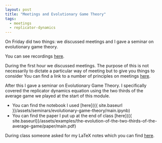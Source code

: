 ```yaml
---
layout: post
title: "Meetings and Evolutionary Game Theory"
tags:
  - meetings
  - replicator-dynamics
---
```


On Friday did two things: we discussed meetings and I gave a seminar on
evolutionary game theory.

You can see recordings [here](https://cardiff.cloud.panopto.eu/Panopto/Pages/Viewer.aspx?id=69f84840-adc0-47b4-899d-b2860118b97c).

During the first hour we discussed meetings. The purpose of this is not necessarily to dictate a particular way of meeting but to give you things to consider
You can find a link to a number of principles
on meetings [here]({{site.baseurl}}/topics/meetings.html).

After this I gave a seminar on Evolutionary Game Theory. I specifically covered
the replicator dynamics equation using the two thirds of the average game we
played at the start of this module.

- You can find the notebook I used [here]({{ site.baseurl }}/assets/seminars/evolutionary-game-theory/main.ipynb)
- You can find the paper I put up at the end of class [here]({{ site.baseurl}}/assets/examples/the-evolution-of-the-two-thirds-of-the-average-game/paper/main.pdf)

During class someone asked for my LaTeX notes which you can find [here](https://vknight.org/tex/).
